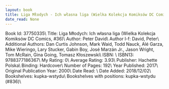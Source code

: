 ```yaml
---
layout: book
title: Liga Młodych - Ich własna liga (Wielka Kolekcja Komiksów DC Comics,  no. 36)
date_read: None
---
```


Book Id: 37750335\ 
Title: Liga Młodych: Ich własna liga (Wielka Kolekcja Komiksów DC Comics, #36)\ 
Author: Peter David\ 
Author l-f: David, Peter\ 
Additional Authors: Dan Curtis Johnson, Mark Waid, Todd Nauck, Alé Garza, Mike Wieringo, Lary Stucker, Gabin Boy, José Marzán Jr., Jason Wright, Tom McRain, Gina Going, Tomasz Kłoszewski\ 
ISBN: \ 
ISBN13: 9788377186367\ 
My Rating: 0\ 
Average Rating: 3.93\ 
Publisher: Hachette Polska\ 
Binding: Hardcover\ 
Number of Pages: 192\ 
Year Published: 2017\ 
Original Publication Year: 2000\ 
Date Read: \ 
Date Added: 2018/12/02\ 
Bookshelves: kupka-wstydu\ 
Bookshelves with positions: kupka-wstydu (#836)\ 

